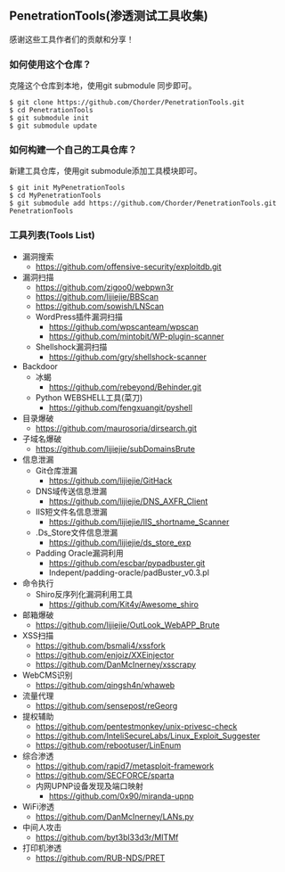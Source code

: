 ## PenetrationTools(渗透测试工具收集)

感谢这些工具作者们的贡献和分享！

### 如何使用这个仓库？

克隆这个仓库到本地，使用git submodule 同步即可。

```
$ git clone https://github.com/Chorder/PenetrationTools.git
$ cd PenetrationTools
$ git submodule init
$ git submodule update
```

### 如何构建一个自己的工具仓库？

新建工具仓库，使用git submodule添加工具模块即可。

```
$ git init MyPenetrationTools
$ cd MyPenetrationTools
$ git submodule add https://github.com/Chorder/PenetrationTools.git PenetrationTools
```

### 工具列表(Tools List)

+ 漏洞搜索
    + https://github.com/offensive-security/exploitdb.git
+ 漏洞扫描
    + https://github.com/zigoo0/webpwn3r
    + https://github.com/lijiejie/BBScan
    + https://github.com/sowish/LNScan
    + WordPress插件漏洞扫描
        + https://github.com/wpscanteam/wpscan
        + https://github.com/mintobit/WP-plugin-scanner
    + Shellshock漏洞扫描
        + https://github.com/gry/shellshock-scanner
+ Backdoor
    + 冰蝎
        + https://github.com/rebeyond/Behinder.git
    + Python WEBSHELL工具(菜刀)
        + https://github.com/fengxuangit/pyshell
+ 目录爆破
    + https://github.com/maurosoria/dirsearch.git
+ 子域名爆破
    + https://github.com/lijiejie/subDomainsBrute
+ 信息泄漏
    + Git仓库泄漏
        + https://github.com/lijiejie/GitHack
    + DNS域传送信息泄漏
        + https://github.com/lijiejie/DNS_AXFR_Client
    + IIS短文件名信息泄漏
        + https://github.com/lijiejie/IIS_shortname_Scanner
    + .Ds_Store文件信息泄漏
        + https://github.com/lijiejie/ds_store_exp
    + Padding Oracle漏洞利用
        + https://github.com/escbar/pypadbuster.git
        + Indepent/padding-oracle/padBuster_v0.3.pl
+ 命令执行
    + Shiro反序列化漏洞利用工具
        + https://github.com/Kit4y/Awesome_shiro
+ 邮箱爆破
    + https://github.com/lijiejie/OutLook_WebAPP_Brute
+ XSS扫描
    + https://github.com/bsmali4/xssfork
    + https://github.com/enjoiz/XXEinjector
    + https://github.com/DanMcInerney/xsscrapy
+ WebCMS识别
    + https://github.com/qingsh4n/whaweb
+ 流量代理
    + https://github.com/sensepost/reGeorg
+ 提权辅助
    + https://github.com/pentestmonkey/unix-privesc-check
    + https://github.com/InteliSecureLabs/Linux_Exploit_Suggester
    + https://github.com/rebootuser/LinEnum
+ 综合渗透
    + https://github.com/rapid7/metasploit-framework
    + https://github.com/SECFORCE/sparta
    + 内网UPNP设备发现及端口映射
        + https://github.com/0x90/miranda-upnp
+ WiFi渗透
    + https://github.com/DanMcInerney/LANs.py
+ 中间人攻击
    + https://github.com/byt3bl33d3r/MITMf
+ 打印机渗透
    + https://github.com/RUB-NDS/PRET

